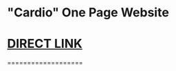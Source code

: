 # "Cardio" One Page Website 



# <a href="https://cardio-website.netlify.app/"> DIRECT LINK </a>
===================


